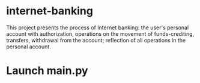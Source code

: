 # internet-banking

This project presents the process of Internet banking: the user's personal account with authorization, operations on the movement of funds-crediting, transfers, withdrawal from the account; reflection of all operations in the personal account.

# Launch main.py
